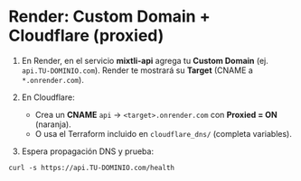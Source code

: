 # Render: Custom Domain + Cloudflare (proxied)

1) En Render, en el servicio **mixtli-api** agrega tu **Custom Domain** (ej. `api.TU-DOMINIO.com`). Render te mostrará su **Target** (CNAME a `*.onrender.com`).

2) En Cloudflare:
   - Crea un **CNAME** `api` -> `<target>.onrender.com` con **Proxied = ON** (naranja).
   - O usa el Terraform incluido en `cloudflare_dns/` (completa variables).

3) Espera propagación DNS y prueba:
```
curl -s https://api.TU-DOMINIO.com/health
```
